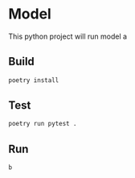 # Model

This python project will run model a

## Build

```bash
poetry install
```

## Test

```bash
poetry run pytest .
```

## Run

```bash
b
```
